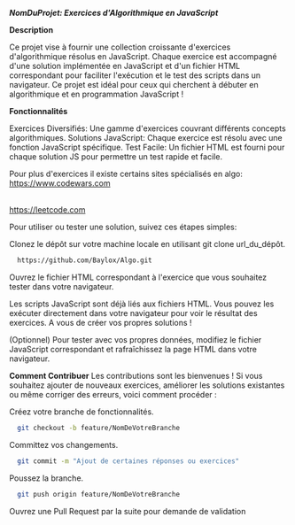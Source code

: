 **_NomDuProjet: Exercices d'Algorithmique en JavaScript_**

**Description**


Ce projet vise à fournir une collection croissante d'exercices d'algorithmique résolus en JavaScript. Chaque exercice est accompagné d'une solution implémentée en JavaScript et d'un fichier HTML correspondant pour faciliter l'exécution et le test des scripts dans un navigateur. Ce projet est idéal pour ceux qui cherchent à débuter en algorithmique et en programmation JavaScript !

**Fonctionnalités**


Exercices Diversifiés: Une gamme d'exercices couvrant différents concepts algorithmiques.
Solutions JavaScript: Chaque exercice est résolu avec une fonction JavaScript spécifique.
Test Facile: Un fichier HTML est fourni pour chaque solution JS pour permettre un test rapide et facile.


Pour plus d'exercices il existe certains sites spécialisés en algo: 
<br>https://www.codewars.com</br>

<br>https://leetcode.com</br>

Pour utiliser ou tester une solution, suivez ces étapes simples:


Clonez le dépôt sur votre machine locale en utilisant git clone url_du_dépôt.
```bash
  https://github.com/Baylox/Algo.git
```

Ouvrez le fichier HTML correspondant à l'exercice que vous souhaitez tester dans votre navigateur.

Les scripts JavaScript sont déjà liés aux fichiers HTML. Vous pouvez les exécuter directement dans votre navigateur pour voir le résultat des exercices. A vous de créer vos propres solutions !

(Optionnel) Pour tester avec vos propres données, modifiez le fichier JavaScript correspondant et rafraîchissez la page HTML dans votre navigateur.

**Comment Contribuer**
Les contributions sont les bienvenues ! Si vous souhaitez ajouter de nouveaux exercices, améliorer les solutions existantes ou même corriger des erreurs, voici comment procéder :

Créez votre branche de fonctionnalités.
```bash
  git checkout -b feature/NomDeVotreBranche
```

Committez vos changements.
```bash
  git commit -m "Ajout de certaines réponses ou exercices"
```
Poussez la branche.
```bash
  git push origin feature/NomDeVotreBranche
```
Ouvrez une Pull Request par la suite pour demande de validation

